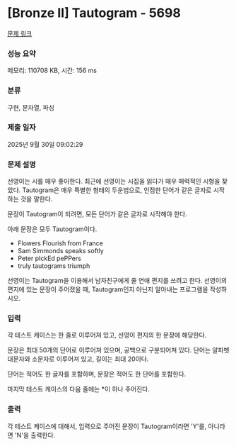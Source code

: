 # [Bronze II] Tautogram - 5698 

[문제 링크](https://www.acmicpc.net/problem/5698) 

### 성능 요약

메모리: 110708 KB, 시간: 156 ms

### 분류

구현, 문자열, 파싱

### 제출 일자

2025년 9월 30일 09:02:29

### 문제 설명

<p>선영이는 시를 매우 좋아한다. 최근에 선영이는 시집을 읽다가 매우 매력적인 시형을 찾았다. Tautogram은 매우 특별한 형태의 두운법으로, 인접한 단어가 같은 글자로 시작하는 것을 말한다.</p>

<p>문장이 Tautogram이 되려면, 모든 단어가 같은 글자로 시작해야 한다.</p>

<p>아래 문장은 모두 Tautogram이다.</p>

<ul>
	<li>Flowers Flourish from France</li>
	<li>Sam Simmonds speaks softly</li>
	<li>Peter pIckEd pePPers</li>
	<li>truly tautograms triumph</li>
</ul>

<p>선영이는 Tautogram을 이용해서 남자친구에게 줄 연애 편지를 쓰려고 한다. 선영이의 편지에 있는 문장이 주어졌을 때, Tautogram인지 아닌지 알아내는 프로그램을 작성하시오.</p>

### 입력 

 <p>각 테스트 케이스는 한 줄로 이루어져 있고, 선영이 편지의 한 문장에 해당한다.</p>

<p>문장은 최대 50개의 단어로 이루어져 있으며, 공백으로 구분되어져 있다. 단어는 알파벳 대문자와 소문자로 이루어져 있고, 길이는 최대 20이다.</p>

<p>단어는 적어도 한 글자를 포함하며, 문장은 적어도 한 단어를 포함한다.</p>

<p>마지막 테스트 케이스의 다음 줄에는 *이 하나 주어진다. </p>

### 출력 

 <p>각 테스트 케이스에 대해서, 입력으로 주어진 문장이 Tautogram이라면 'Y'를, 아니라면 'N'을 출력한다.</p>

